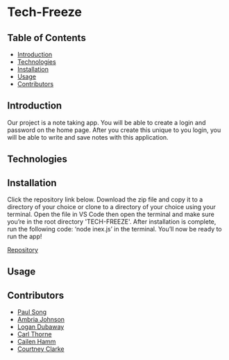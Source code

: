 # Tech-Freeze

## Table of Contents

- [Introduction](#introduction)
- [Technologies](#technologies)
- [Installation](#installation)
- [Usage](#usage)
- [Contributors](#contributors)

## Introduction

Our project is a note taking app. You will be able to create a login and password on the home page. After you create this unique to you login, you will be able to write and save notes with this application. 

## Technologies

## Installation

Click the repository link below. Download the zip file and copy it to a directory of your choice or clone to a directory of your choice using your terminal. Open the file in VS Code then open the terminal and make sure you’re in the root directory 'TECH-FREEZE'. After installation is complete, run the following code: ‘node inex.js’ in the terminal. You’ll now be ready to run the app!

[Repository](https://github.com/psong1/tech-freeze)

## Usage



## Contributors
- [Paul Song](https://github.com/psong1)
- [Ambria Johnson](https://github.com/Ambria1223)
- [Logan Dubaway](https://github.com/dunlog14)
- [Carl Thorne](https://github.com/hthcatlanta)
- [Cailen Hamm](https://github.com/cailenh)
- [Courtney Clarke](https://github.com/nouriyin)
